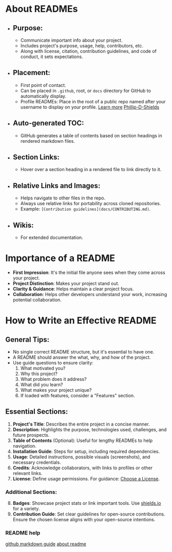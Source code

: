# About READMEs

- ## **Purpose**:

  - Communicate important info about your project.
  - Includes project's purpose, usage, help, contributors, etc.
  - Along with license, citation, contribution guidelines, and code of conduct, it sets expectations.

- ## **Placement**:

  - First point of contact.
  - Can be placed in `.github`, root, or `docs` directory for GitHub to automatically display.
  - Profile READMEs: Place in the root of a public repo named after your username to display on your profile.
    [Learn more](https://docs.github.com/en/github/setting-up-and-managing-your-github-profile/managing-your-profile-readme)
    [Phillip-D-Shields](https://github.com/Phillip-D-Shields)

- ## **Auto-generated TOC**:

  - GitHub generates a table of contents based on section headings in rendered markdown files.

- ## **Section Links**:

  - Hover over a section heading in a rendered file to link directly to it.

- ## **Relative Links and Images**:

  - Helps navigate to other files in the repo.
  - Always use relative links for portability across cloned repositories.
  - Example: `[Contribution guidelines](docs/CONTRIBUTING.md)`.

- ## **Wikis**:
  - For extended documentation.

# Importance of a README

- **First Impression**: It's the initial file anyone sees when they come across your project.
- **Project Distinction**: Makes your project stand out.
- **Clarity & Guidance**: Helps maintain a clear project focus.
- **Collaboration**: Helps other developers understand your work, increasing potential collaboration.

# How to Write an Effective README

## General Tips:

- No single correct README structure, but it's essential to have one.
- A README should answer the what, why, and how of the project.
- Use guide questions to ensure clarity:
  1. What motivated you?
  2. Why this project?
  3. What problem does it address?
  4. What did you learn?
  5. What makes your project unique?
  6. If loaded with features, consider a "Features" section.

## Essential Sections:

1. **Project's Title**: Describes the entire project in a concise manner.
2. **Description**: Highlights the purpose, technologies used, challenges, and future prospects.
3. **Table of Contents** (Optional): Useful for lengthy READMEs to help navigation.
4. **Installation Guide**: Steps for setup, including required dependencies.
5. **Usage**: Detailed instructions, possible visuals (screenshots), and necessary credentials.
6. **Credits**: Acknowledge collaborators, with links to profiles or other relevant links.
7. **License**: Define usage permissions. For guidance: [Choose a License](https://choosealicense.com/).

### Additional Sections:

8. **Badges**: Showcase project stats or link important tools. Use [shields.io](https://shields.io/) for a variety.
9. **Contribution Guide**: Set clear guidelines for open-source contributions. Ensure the chosen license aligns with your open-source intentions.

### README help

[github markdown guide](https://docs.github.com/en/get-started/writing-on-github/getting-started-with-writing-and-formatting-on-github/basic-writing-and-formatting-syntax)
[about readme](https://docs.github.com/en/repositories/managing-your-repositorys-settings-and-features/customizing-your-repository/about-readmes)
